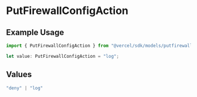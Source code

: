 # PutFirewallConfigAction

## Example Usage

```typescript
import { PutFirewallConfigAction } from "@vercel/sdk/models/putfirewallconfigop.js";

let value: PutFirewallConfigAction = "log";
```

## Values

```typescript
"deny" | "log"
```